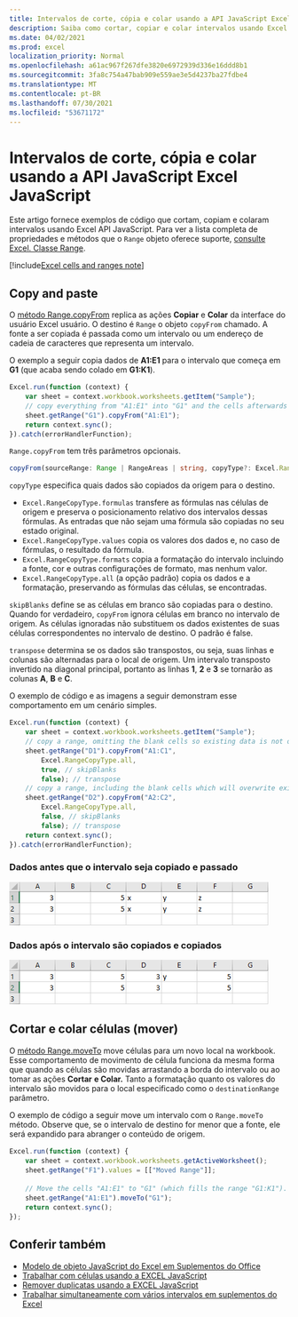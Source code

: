```yaml
---
title: Intervalos de corte, cópia e colar usando a API JavaScript Excel JavaScript
description: Saiba como cortar, copiar e colar intervalos usando Excel API JavaScript.
ms.date: 04/02/2021
ms.prod: excel
localization_priority: Normal
ms.openlocfilehash: a61ac967f267dfe3820e6972939d336e16ddd8b1
ms.sourcegitcommit: 3fa8c754a47bab909e559ae3e5d4237ba27fdbe4
ms.translationtype: MT
ms.contentlocale: pt-BR
ms.lasthandoff: 07/30/2021
ms.locfileid: "53671172"
---
```

# <a name="cut-copy-and-paste-ranges-using-the-excel-javascript-api"></a>Intervalos de corte, cópia e colar usando a API JavaScript Excel JavaScript

Este artigo fornece exemplos de código que cortam, copiam e colaram intervalos usando Excel API JavaScript. Para ver a lista completa de propriedades e métodos que o `Range` objeto oferece suporte, [consulte Excel. Classe Range](/javascript/api/excel/excel.range).

[!include[Excel cells and ranges note](../includes/note-excel-cells-and-ranges.md)]

## <a name="copy-and-paste"></a>Copy and paste

O [método Range.copyFrom](/javascript/api/excel/excel.range#copyFrom_sourceRange__copyType__skipBlanks__transpose_) replica as ações **Copiar** e **Colar** da interface do usuário Excel usuário. O destino é `Range` o objeto `copyFrom` chamado. A fonte a ser copiada é passada como um intervalo ou um endereço de cadeia de caracteres que representa um intervalo.

O exemplo a seguir copia dados de **A1:E1** para o intervalo que começa em **G1** (que acaba sendo colado em **G1:K1**).

```js
Excel.run(function (context) {
    var sheet = context.workbook.worksheets.getItem("Sample");
    // copy everything from "A1:E1" into "G1" and the cells afterwards ("G1:K1")
    sheet.getRange("G1").copyFrom("A1:E1");
    return context.sync();
}).catch(errorHandlerFunction);
```

`Range.copyFrom` tem três parâmetros opcionais.

```TypeScript
copyFrom(sourceRange: Range | RangeAreas | string, copyType?: Excel.RangeCopyType, skipBlanks?: boolean, transpose?: boolean): void;
```

`copyType` especifica quais dados são copiados da origem para o destino.

- `Excel.RangeCopyType.formulas` transfere as fórmulas nas células de origem e preserva o posicionamento relativo dos intervalos dessas fórmulas. As entradas que não sejam uma fórmula são copiadas no seu estado original.
- `Excel.RangeCopyType.values` copia os valores dos dados e, no caso de fórmulas, o resultado da fórmula.
- `Excel.RangeCopyType.formats` copia a formatação do intervalo incluindo a fonte, cor e outras configurações de formato, mas nenhum valor.
- `Excel.RangeCopyType.all` (a opção padrão) copia os dados e a formatação, preservando as fórmulas das células, se encontradas.

`skipBlanks` define se as células em branco são copiadas para o destino. Quando for verdadeiro, `copyFrom` ignora células em branco no intervalo de origem.
As células ignoradas não substituem os dados existentes de suas células correspondentes no intervalo de destino. O padrão é false.

`transpose` determina se os dados são transpostos, ou seja, suas linhas e colunas são alternadas para o local de origem.
Um intervalo transposto invertido na diagonal principal, portanto as linhas **1**, **2** e **3** se tornarão as colunas **A**, **B** e **C**.

O exemplo de código e as imagens a seguir demonstram esse comportamento em um cenário simples.

```js
Excel.run(function (context) {
    var sheet = context.workbook.worksheets.getItem("Sample");
    // copy a range, omitting the blank cells so existing data is not overwritten in those cells
    sheet.getRange("D1").copyFrom("A1:C1",
        Excel.RangeCopyType.all,
        true, // skipBlanks
        false); // transpose
    // copy a range, including the blank cells which will overwrite existing data in the target cells
    sheet.getRange("D2").copyFrom("A2:C2",
        Excel.RangeCopyType.all,
        false, // skipBlanks
        false); // transpose
    return context.sync();
}).catch(errorHandlerFunction);
```

### <a name="data-before-range-is-copied-and-pasted"></a>Dados antes que o intervalo seja copiado e passado

![Dados em Excel antes que o método de cópia do intervalo tenha sido executado.](../images/excel-range-copyfrom-skipblanks-before.png)

### <a name="data-after-range-is-copied-and-pasted"></a>Dados após o intervalo são copiados e copiados

![Dados em Excel depois que o método de cópia do intervalo tiver sido executado.](../images/excel-range-copyfrom-skipblanks-after.png)

## <a name="cut-and-paste-move-cells"></a>Cortar e colar células (mover)

O [método Range.moveTo](/javascript/api/excel/excel.range#moveTo_destinationRange_) move células para um novo local na workbook. Esse comportamento de movimento de célula funciona [](https://support.office.com/article/Move-or-copy-cells-and-cell-contents-803d65eb-6a3e-4534-8c6f-ff12d1c4139e) da mesma forma que quando as células são movidas arrastando a borda do intervalo ou ao tomar as ações **Cortar** **e Colar.** Tanto a formatação quanto os valores do intervalo são movidos para o local especificado como o `destinationRange` parâmetro.

O exemplo de código a seguir move um intervalo com o `Range.moveTo` método. Observe que, se o intervalo de destino for menor que a fonte, ele será expandido para abranger o conteúdo de origem.

```js
Excel.run(function (context) {
    var sheet = context.workbook.worksheets.getActiveWorksheet();
    sheet.getRange("F1").values = [["Moved Range"]];

    // Move the cells "A1:E1" to "G1" (which fills the range "G1:K1").
    sheet.getRange("A1:E1").moveTo("G1");
    return context.sync();
});
```

## <a name="see-also"></a>Conferir também

- [Modelo de objeto JavaScript do Excel em Suplementos do Office](excel-add-ins-core-concepts.md)
- [Trabalhar com células usando a EXCEL JavaScript](excel-add-ins-cells.md)
- [Remover duplicatas usando a EXCEL JavaScript](excel-add-ins-ranges-remove-duplicates.md)
- [Trabalhar simultaneamente com vários intervalos em suplementos do Excel](excel-add-ins-multiple-ranges.md)
